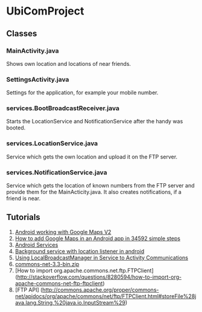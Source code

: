 # UbiComProject #

## Classes ##

### MainActivity.java ###
Shows own location and locations of near friends.

###	SettingsActivity.java ###
Settings for the application, for example your mobile number.

### services.BootBroadcastReceiver.java ###
Starts the LocationService and NotificationService after the handy was booted.

### services.LocationService.java ###
Service which gets the own location and upload it on the FTP server.

### services.NotificationService.java ###
Service which gets the location of known numbers from the FTP server and provide them for the MainActicity.java. It also creates notifications, if a friend is near.


## Tutorials ##

1. [Android working with Google Maps V2](http://www.androidhive.info/2013/08/android-working-with-google-maps-v2/)
2. [How to add Google Maps in an Android app in 34592 simple steps](http://www.creativepulse.gr/en/blog/2014/how-to-add-google-maps-in-an-android-app-in-34592-simple-steps)
3. [Android Services](http://www.tutorialspoint.com/android/android_services.htm)
4. [Background service with location listener in android](http://stackoverflow.com/questions/14478179/background-service-with-location-listener-in-android)
5. [Using LocalBroadcastManager in Service to Activity Communications](http://www.intertech.com/Blog/using-localbroadcastmanager-in-service-to-activity-communications/)
6. [commons-net-3.3-bin.zip](http://commons.apache.org/proper/commons-net/download_net.cgi)
7. [How to import org.apache.commons.net.ftp.FTPClient] (http://stackoverflow.com/questions/8280594/how-to-import-org-apache-commons-net-ftp-ftpclient)
8. [FTP API] (http://commons.apache.org/proper/commons-net/apidocs/org/apache/commons/net/ftp/FTPClient.html#storeFile%28java.lang.String,%20java.io.InputStream%29)
